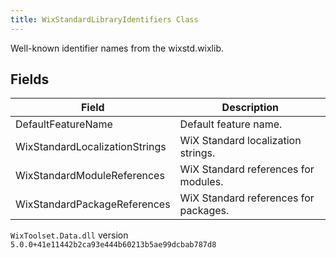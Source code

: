 ```yaml
---
title: WixStandardLibraryIdentifiers Class
---
```

Well-known identifier names from the wixstd.wixlib.
## Fields
| Field | Description |
| ------ | ----------- |
| DefaultFeatureName | Default feature name. |
| WixStandardLocalizationStrings | WiX Standard localization strings. |
| WixStandardModuleReferences | WiX Standard references for modules. |
| WixStandardPackageReferences | WiX Standard references for packages. |
`WixToolset.Data.dll` version `5.0.0+41e11442b2ca93e444b60213b5ae99dcbab787d8`
